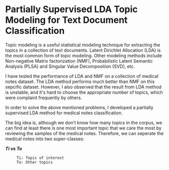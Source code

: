 # Partially Supervised LDA Topic Modeling for Text Document Classification

Topic modeling is a useful statistical modeling technique for extracting the topics in a collection of text documents. Latent Dirichlet Allocation (LDA) is the most common form of topic modeling. Other modeling methods include Non-negative Matrix factorization (NMF), Probabilistic Latent Semantic Analysis (PLSA) and Singular Value Decomposition (SVD), etc.

I have tested the performance of LDA and NMF on a collection of medical notes dataset. The LDA method performs much better than NMF on this sepcific dataset. However, I also observed that the result from LDA method is unstable, and it's hard to choose the appropriate number of topics, which were complaint frequently by others.

In order to solve the above mentioned problems, I developed a partially supervised LDA method for medical notes classification.

The big idea is, although we don't know how many topics in the corpus, we can find at least there is one most important topic that we care the most by reviewing the samples of the medical notes. Therefore, we can seperate the medical notes into two super-classes:

**_Ti vs To_** 

         Ti: Topic of interest
         To: Other topics
         
 
